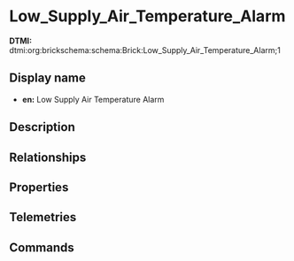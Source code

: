 # Low_Supply_Air_Temperature_Alarm
**DTMI:** dtmi:org:brickschema:schema:Brick:Low_Supply_Air_Temperature_Alarm;1
## Display name
- **en:** Low Supply Air Temperature Alarm
## Description
## Relationships
## Properties
## Telemetries
## Commands
